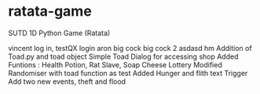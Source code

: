 # ratata-game
SUTD 1D Python Game (Ratata)

vincent log in, testQX login
aron big cock
big cock 2
asdasd
hm
Addition of Toad.py and toad object
Simple Toad Dialog for accessing shop
Added Funtions : Health Potion, Rat Slave, Soap Cheese Lottery
Modified Randomiser with toad function as test
Added Hunger and flith text Trigger
Add two new events, theft and flood
